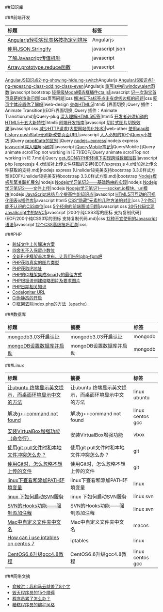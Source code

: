 ##知识库

###前端开发

标题|标签
:---|:---
[Angularjs轻松实现表格按指定列排序](EOF/Angularjs轻松实现表格按指定列排序.md)|Angularjs
[使用JSON.Stringify](EOF/使用JSON.Stringify.md)|javascript json
[了解Javascript传值机制](EOF/了解Javascript传值机制.md)|javascript
[Array.prototype.reduce函数](EOF/Array.prototype.reduce函数.md)|javascript
[AngularJS知识点2-ng-show,ng-hide,ng-switch](EOF/AngularJS知识点2.md)Angularjs
[AngularJS知识点1-ng-repeat,ng-class-odd,ng-class-even](EOF/AngularJS知识点1.md)|Angularjs
[重写js中的window.alert函数](EOF/重写js中的window.alert函数.md)|javascript bootstrap
[轻量级Modal模态框插件cta.js](EOF/轻量级Modal模态框插件cta.js.md)|javascript
[记一次淘宝首页奇葩的渲染问题](EOF/记一次淘宝首页奇葩的渲染问题.md)|css页面问题|css
[解决IE下a标签点击有虚线边框的问题](EOF/解决IE下a标签点击有虚线边框的问题.md)|css
[网页字体设置你了解吗](EOF/网页字体设置你了解吗.md)|web-design
[突袭HTML5](EOF/突袭HTML5.md)|html5
[界面切换 jQuery 插件：Animate Transition](EOF/界面切换 jQuery 插件：Animate Transition.md)|jQuery-plug
[深入理解HTML5标签](EOF/深入理解HTML5标签.md)|html5
[开发者必须知道的HTML5十五大新特性](EOF/开发者必须知道的HTML5十五大新特性.md)|html5
[前端开发指南](EOF/前端开发指南.md)|javascript
[切片式图片切换效果](EOF/切片式图片切换效果.md)|javascript css
[减少HTTP请求(大型网站优化技术)](EOF/减少HTTP请求(大型网站优化技术).md)|web-other
[使用ajax和history.pushState无刷新改变页面URL](EOF/使用ajax和history.pushState无刷新改变页面URL.md)|javascript
[人人必知的10个jQuery小技巧](EOF/人人必知的10个jQuery小技巧.md)|jQuery
[prop和attr的区别](EOF/prop和attr的区别.md)|jQuery
[nodejs+express](EOF/nodejs+express.md)|nodejs express
[javascript深入理解js闭包](EOF/javascript深入理解js闭包.md)|javascript
[jQueryMobile笔记](EOF/jQueryMobile笔记.md)|jQueryMobile
[jQuery animate scrollTop not working in IE 7](EOF/jQuery animate scrollTop not working in IE 7.md)|jQuery
[getJSON在PHP环境下实现跨域数据加载](EOF/getJSON在PHP环境下实现跨域数据加载.md)|javascript php
[expressjs 4.x增加对上传文件获取的支持](EOF/expressjs 4.x增加对上传文件获取的支持.md)|nodejs express
[Unslider较完美支持bootstrap 3.3.0样式方案](EOF/Unslider较完美支持bootstrap 3.3.0样式方案.md)|bootstrap
[Nodejs模板引擎关联扩展名](EOF/Nodejs模板引擎关联扩展名.md)|nodejs
[Nodejs学习笔记3——基础路由的实现](EOF/Nodejs学习笔记3——基础路由的实现.md)|nodejs
[Nodejs学习笔记2——文件上传](EOF/Nodejs学习笔记2——文件上传.md)|nodejs
[Nodejs学习笔记1——socket.io模块、url模块](EOF/Nodejs学习笔记1——socket.io模块、url模块.md)|nodejs
[JavaScript总结几个提高性能知识点](EOF/JavaScript总结几个提高性能知识点.md)|javascript
[HTML5可互动的可视化图表js插件库](EOF/HTML5可互动的可视化图表js插件库.md)|javascript html5
[CSS“隐藏”元素的几种方法的对比](EOF/CSS“隐藏”元素的几种方法的对比.md)|css
[7个你可能不认识的CSS单位](EOF/7个你可能不认识的CSS单位.md)|css
[5个经典的前端面试问题](EOF/5个经典的前端面试问题.md)|javascript css
[30行代码实现JavaScript中的MVC](EOF/30行代码实现JavaScript中的MVC.md)|javascript
[200个纯CSS3写的图标 支持复制代码](EOF/200个纯CSS3写的图标 支持复制代码.md)|css
[12种不宜使用的Javascript语法](EOF/12种不宜使用的Javascript语法.md)|javascript
[12个CSS高级技巧汇总](EOF/12个CSS高级技巧汇总.md)|css

###PHP

- [跨域文件上传解决方案](https://github.com/limeng0403/libs/blob/master/PHP/%E8%B7%A8%E5%9F%9F%E6%96%87%E4%BB%B6%E4%B8%8A%E4%BC%A0%E8%A7%A3%E5%86%B3%E6%96%B9%E6%A1%88.md)
- [四舍五不入保留小数位](https://github.com/limeng0403/libs/blob/master/PHP/%E5%9B%9B%E8%88%8D%E4%BA%94%E4%B8%8D%E5%85%A5%E4%BF%9D%E7%95%99%E5%B0%8F%E6%95%B0%E4%BD%8D.md)
- [全新PHP框架首次发布，让我们告别php-fpm吧](https://github.com/limeng0403/libs/blob/master/PHP/%E5%85%A8%E6%96%B0PHP%E6%A1%86%E6%9E%B6%E9%A6%96%E6%AC%A1%E5%8F%91%E5%B8%83%EF%BC%8C%E8%AE%A9%E6%88%91%E4%BB%AC%E5%91%8A%E5%88%ABphp-fpm%E5%90%A7.md)
- [PHP获取真实的图片类型](https://github.com/limeng0403/libs/blob/master/PHP/PHP%E8%8E%B7%E5%8F%96%E7%9C%9F%E5%AE%9E%E7%9A%84%E5%9B%BE%E7%89%87%E7%B1%BB%E5%9E%8B.md)
- [PHP获取IP地址](https://github.com/limeng0403/libs/blob/master/PHP/PHP%E8%8E%B7%E5%8F%96IP%E5%9C%B0%E5%9D%80.md)
- [PHP的CI框架集成Smarty的最佳方式](https://github.com/limeng0403/libs/blob/master/PHP/PHP%E7%9A%84CI%E6%A1%86%E6%9E%B6%E9%9B%86%E6%88%90Smarty%E7%9A%84%E6%9C%80%E4%BD%B3%E6%96%B9%E5%BC%8F.md)
- [PHP根据流创建缩略图片及要求图片](https://github.com/limeng0403/libs/blob/master/PHP/PHP%E6%A0%B9%E6%8D%AE%E6%B5%81%E5%88%9B%E5%BB%BA%E7%BC%A9%E7%95%A5%E5%9B%BE%E7%89%87%E5%8F%8A%E8%A6%81%E6%B1%82%E5%9B%BE%E7%89%87.md)
- [PHP日期相关知识](https://github.com/limeng0403/libs/blob/master/PHP/PHP%E6%97%A5%E6%9C%9F%E7%9B%B8%E5%85%B3%E7%9F%A5%E8%AF%86.md)
- [CodeIgniter URL](https://github.com/limeng0403/libs/blob/master/PHP/CodeIgniter%20URL.md)
- [Ci伪静态的开启](https://github.com/limeng0403/libs/blob/master/PHP/Ci%E4%BC%AA%E9%9D%99%E6%80%81%E7%9A%84%E5%BC%80%E5%90%AF.md)
- [CI框架去除index.php的方法（apache）](https://github.com/limeng0403/libs/blob/master/PHP/CI%E6%A1%86%E6%9E%B6%E5%8E%BB%E9%99%A4index.php%E7%9A%84%E6%96%B9%E6%B3%95%EF%BC%88apache%EF%BC%89.md)


###数据库

标题|摘要|标签|
:---|:---|:---|
[mongodb3.03开启认证][d2]|mongodb3.03开启认证|mongodb|
[mongoDB设置数据库并启动][d1]|mongoDB设置数据库并启动|mongodb|

[d2]:https://github.com/limeng0403/libs/blob/master/Database/mongodb3.03%E5%BC%80%E5%90%AF%E8%AE%A4%E8%AF%81.md
[d1]:https://github.com/limeng0403/libs/blob/master/Database/mongoDB%E8%AE%BE%E7%BD%AE%E6%95%B0%E6%8D%AE%E5%BA%93%E5%B9%B6%E5%90%AF%E5%8A%A8.md

###Linux

标题|摘要|标签|
:---|:---|:---|
[让ubuntu 终端显示英文提示，而桌面环境显示中文的方法][l11]|让ubuntu 终端显示英文提示，而桌面环境显示中文的方法|linux ubuntu|
[解决g++command not found][l10]|解决g++command not found|linux centos gcc|
[安装VirtualBox增强功能（命令行）][l9]|安装VirtualBox增强功能|vbox|
[使用git pull文件时和本地文件冲突怎么办？][l8]|使用git pull文件时和本地文件冲突怎么办？|git|
[使用Git时，怎么忽略不想上传的文件][l7]|使用Git时，怎么忽略不想上传的文件|git|
[linux下查看和添加PATH环境变量][l6]|linux下查看和添加PATH环境变量|linux|
[linux 下如何启动SVN服务][l5]|linux 下如何启动SVN服务|linux svn|
[SVN的Hooks功能——强制添加注释][l4]|SVN的Hooks功能——强制添加注释|linux svn|
[Mac中自定义文件夹中文名][l3]|Mac中自定义文件夹中文名|macos
[How can i use iptables on centos 7][l2]|iptables|linux|
[CentOS6.6升级gcc4.8教程][l1]|CentOS6.6升级gcc4.8教程|linux centos gcc|

[l11]:https://github.com/limeng0403/libs/blob/master/Linux/%E8%AE%A9ubuntu%20%E7%BB%88%E7%AB%AF%E6%98%BE%E7%A4%BA%E8%8B%B1%E6%96%87%E6%8F%90%E7%A4%BA%EF%BC%8C%E8%80%8C%E6%A1%8C%E9%9D%A2%E7%8E%AF%E5%A2%83%E6%98%BE%E7%A4%BA%E4%B8%AD%E6%96%87%E7%9A%84%E6%96%B9%E6%B3%95.md
[l10]:https://github.com/limeng0403/libs/blob/master/Linux/%E8%A7%A3%E5%86%B3g%2B%2Bcommand%20not%20found.md
[l9]:https://github.com/limeng0403/libs/blob/master/Linux/%E5%AE%89%E8%A3%85VirtualBox%E5%A2%9E%E5%BC%BA%E5%8A%9F%E8%83%BD%EF%BC%88%E5%91%BD%E4%BB%A4%E8%A1%8C%EF%BC%89.md
[l8]:https://github.com/limeng0403/libs/blob/master/Linux/%E4%BD%BF%E7%94%A8git%20pull%E6%96%87%E4%BB%B6%E6%97%B6%E5%92%8C%E6%9C%AC%E5%9C%B0%E6%96%87%E4%BB%B6%E5%86%B2%E7%AA%81%E6%80%8E%E4%B9%88%E5%8A%9E%EF%BC%9F.md
[l7]:https://github.com/limeng0403/libs/blob/master/Linux/%E4%BD%BF%E7%94%A8Git%E6%97%B6%EF%BC%8C%E6%80%8E%E4%B9%88%E5%BF%BD%E7%95%A5%E4%B8%8D%E6%83%B3%E4%B8%8A%E4%BC%A0%E7%9A%84%E6%96%87%E4%BB%B6.md
[l6]:https://github.com/limeng0403/libs/blob/master/Linux/linux%E4%B8%8B%E6%9F%A5%E7%9C%8B%E5%92%8C%E6%B7%BB%E5%8A%A0PATH%E7%8E%AF%E5%A2%83%E5%8F%98%E9%87%8F.md
[l5]:https://github.com/limeng0403/libs/blob/master/Linux/linux%20%E4%B8%8B%E5%A6%82%E4%BD%95%E5%90%AF%E5%8A%A8SVN%E6%9C%8D%E5%8A%A1.md
[l4]:https://github.com/limeng0403/libs/blob/master/Linux/SVN%E7%9A%84Hooks%E5%8A%9F%E8%83%BD%E2%80%94%E2%80%94%E5%BC%BA%E5%88%B6%E6%B7%BB%E5%8A%A0%E6%B3%A8%E9%87%8A.md
[l3]:https://github.com/limeng0403/libs/blob/master/Linux/Mac%E4%B8%AD%E8%87%AA%E5%AE%9A%E4%B9%89%E6%96%87%E4%BB%B6%E5%A4%B9%E4%B8%AD%E6%96%87%E5%90%8D.md
[l2]:https://github.com/limeng0403/libs/blob/master/Linux/How%20can%20i%20use%20iptables%20on%20centos%207.md
[l1]:https://github.com/limeng0403/libs/blob/master/Linux/CentOS6.6%E5%8D%87%E7%BA%A7gcc4.8%E6%95%99%E7%A8%8B.md

###网络文摘

- [俞敏洪：我和马云就差了8个字][o4]
- [毁灭程序员的15个障碍][o3]
- [程序员累了怎么办？][o2]
- [糟糕程序员的编程风格][o1]

[o4]:https://github.com/limeng0403/libs/blob/master/Other/%E4%BF%9E%E6%95%8F%E6%B4%AA%EF%BC%9A%E6%88%91%E5%92%8C%E9%A9%AC%E4%BA%91%E5%B0%B1%E5%B7%AE%E4%BA%868%E4%B8%AA%E5%AD%97.md
[o3]:https://github.com/limeng0403/libs/blob/master/Other/%E6%AF%81%E7%81%AD%E7%A8%8B%E5%BA%8F%E5%91%98%E7%9A%8415%E4%B8%AA%E9%9A%9C%E7%A2%8D.md
[o2]:https://github.com/limeng0403/libs/blob/master/Other/%E7%A8%8B%E5%BA%8F%E5%91%98%E7%B4%AF%E4%BA%86%E6%80%8E%E4%B9%88%E5%8A%9E%EF%BC%9F.md
[o1]:https://github.com/limeng0403/libs/blob/master/Other/%E7%B3%9F%E7%B3%95%E7%A8%8B%E5%BA%8F%E5%91%98%E7%9A%84%E7%BC%96%E7%A8%8B%E9%A3%8E%E6%A0%BC.md



